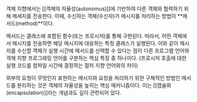 객체 지향에서는 [[객체의 자율성(autonomus)]]에 기반하여 
다른 객체와 협력하기 위해 메세지를 전송한다.
이때, 수신하는 객체(수신자)가 메시지를 처리하는 방법이 **메서드(method)**이다.

메서드는 클래스에 포함된 함수(또는 프로시저)를 통해 구현된다.
따라서, 어떤 객체에서 메시지를 전송하면 해당 메시지에 대응하는 특정 클래스가 실행된다. 
이와 같이 메시지를 수신할 객체가 실행 시간에 메서드를 선택할 수 있다는 점이 
다른 프로그램 언어와 객체 지향 프로그래밍 언어를 구분하는 핵심 특징 중 하나이다. 
(프로시저 호출에 대한 실행 코드를 컴파일 시간에 결정하는 절차 지향 언어와의 차이)

외부의 요청이 무엇인지 표현하는 메시지와 요청을 처리하기 위한 구체적인 방법인 메서드를 분리하는 것은 객체의 자율성을 높히는 핵심 매커니즘이다.
이는 [[캡슐화(encapsulation)]]라는 개념과도 깊이 관련되어 있다.